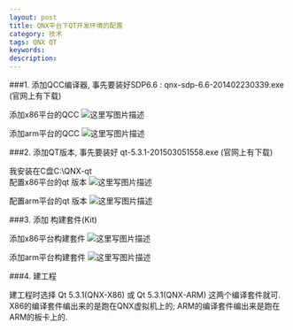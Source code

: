 ```yaml
---
layout: post
title: QNX平台下QT开发环境的配置
category: 技术
tags: QNX QT
keywords: 
description: 
---
```


###1. 添加QCC编译器, 事先要装好SDP6.6 : qnx-sdp-6.6-201402230339.exe (官网上有下载)

添加x86平台的QCC
![这里写图片描述](http://img.blog.csdn.net/20160104151409118)

添加arm平台的QCC
![这里写图片描述](http://img.blog.csdn.net/20160104151528612)

###2. 添加QT版本, 事先要装好 qt-5.3.1-201503051558.exe (官网上有下载)

我安装在C盘C:\QNX-qt\
配置x86平台的qt 版本
![这里写图片描述](http://img.blog.csdn.net/20160104151841017)

配置arm平台的qt 版本
![这里写图片描述](http://img.blog.csdn.net/20160104151850902)



###3. 添加 构建套件(Kit)

添加x86平台构建套件
![这里写图片描述](http://img.blog.csdn.net/20160104151903050)

添加arm平台构建套件
![这里写图片描述](http://img.blog.csdn.net/20160104151913572)


###4. 建工程

建工程时选择 Qt 5.3.1(QNX-X86)  或 Qt 5.3.1(QNX-ARM) 这两个编译套件就可.
X86的编译套件编出来的是跑在QNX虚拟机上的;
ARM的编译套件编出来是跑在ARM的板卡上的.
